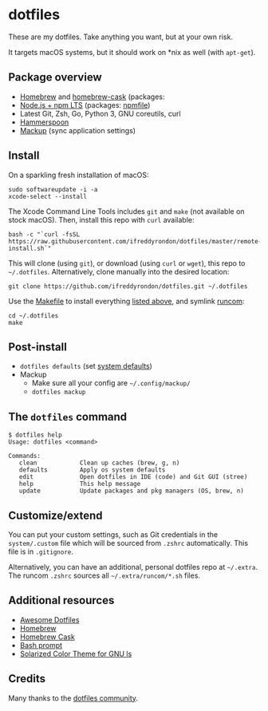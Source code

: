 # dotfiles

These are my dotfiles. Take anything you want, but at your own risk.

It targets macOS systems, but it should work on \*nix as well (with `apt-get`).

## Package overview

- [Homebrew](https://brew.sh) and [homebrew-cask](https://caskroom.github.io) (packages:
- [Node.js + npm LTS](https://nodejs.org/en/download/) (packages: [npmfile](./install/npmfile))
- Latest Git, Zsh, Go, Python 3, GNU coreutils, curl
- [Hammerspoon](https://www.hammerspoon.org)
- [Mackup](https://github.com/lra/mackup) (sync application settings)

## Install

On a sparkling fresh installation of macOS:

    sudo softwareupdate -i -a
    xcode-select --install

The Xcode Command Line Tools includes `git` and `make` (not available on stock macOS).
Then, install this repo with `curl` available:

    bash -c "`curl -fsSL https://raw.githubusercontent.com/ifreddyrondon/dotfiles/master/remote-install.sh`"

This will clone (using `git`), or download (using `curl` or `wget`), this repo to `~/.dotfiles`. Alternatively, clone manually into the desired location:

    git clone https://github.com/ifreddyrondon/dotfiles.git ~/.dotfiles

Use the [Makefile](./Makefile) to install everything [listed above](#package-overview), and symlink [runcom](./runcom):

    cd ~/.dotfiles
    make

## Post-install

- `dotfiles defaults` (set [system defaults](./macos/))
- Mackup
  - Make sure all your config are `~/.config/mackup/`
  - `dotfiles mackup`

## The `dotfiles` command

    $ dotfiles help
    Usage: dotfiles <command>

    Commands:
       clean            Clean up caches (brew, g, n)
       defaults         Apply os system defaults
       edit             Open dotfiles in IDE (code) and Git GUI (stree)
       help             This help message
       update           Update packages and pkg managers (OS, brew, n)

## Customize/extend

You can put your custom settings, such as Git credentials in the `system/.custom` file which will be sourced from `.zshrc` automatically. This file is in `.gitignore`.

Alternatively, you can have an additional, personal dotfiles repo at `~/.extra`. The runcom `.zshrc` sources all `~/.extra/runcom/*.sh` files.

## Additional resources

- [Awesome Dotfiles](https://github.com/webpro/awesome-dotfiles)
- [Homebrew](https://brew.sh)
- [Homebrew Cask](http://caskroom.io)
- [Bash prompt](https://wiki.archlinux.org/index.php/Color_Bash_Prompt)
- [Solarized Color Theme for GNU ls](https://github.com/seebi/dircolors-solarized)

## Credits

Many thanks to the [dotfiles community](https://dotfiles.github.io).